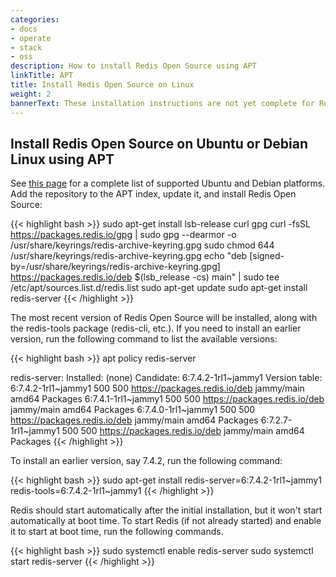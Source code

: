 ```yaml
---
categories:
- docs
- operate
- stack
- oss
description: How to install Redis Open Source using APT
linkTitle: APT
title: Install Redis Open Source on Linux
weight: 2
bannerText: These installation instructions are not yet complete for Redis 8 in Redis Open Source (Redis 8). For installation instructions prior to Redis 8, see [these pages]({{< relref "/operate/oss_and_stack/install/archive" >}}).
---
```


## Install Redis Open Source on Ubuntu or Debian Linux using APT

See [this page](https://redis.io/downloads/#redis-stack-downloads) for a complete list of supported Ubuntu and Debian platforms.
Add the repository to the APT index, update it, and install Redis Open Source:

{{< highlight bash >}}
sudo apt-get install lsb-release curl gpg
curl -fsSL https://packages.redis.io/gpg | sudo gpg --dearmor -o /usr/share/keyrings/redis-archive-keyring.gpg
sudo chmod 644 /usr/share/keyrings/redis-archive-keyring.gpg
echo "deb [signed-by=/usr/share/keyrings/redis-archive-keyring.gpg] https://packages.redis.io/deb $(lsb_release -cs) main" | sudo tee /etc/apt/sources.list.d/redis.list
sudo apt-get update
sudo apt-get install redis-server
{{< /highlight >}}

The most recent version of Redis Open Source will be installed, along with the redis-tools package (redis-cli, etc.).
If you need to install an earlier version, run the following command to list the available versions:

{{< highlight bash >}}
apt policy redis-server

redis-server:
  Installed: (none)
  Candidate: 6:7.4.2-1rl1~jammy1
  Version table:
     6:7.4.2-1rl1~jammy1 500
        500 https://packages.redis.io/deb jammy/main amd64 Packages
     6:7.4.1-1rl1~jammy1 500
        500 https://packages.redis.io/deb jammy/main amd64 Packages
     6:7.4.0-1rl1~jammy1 500
        500 https://packages.redis.io/deb jammy/main amd64 Packages
     6:7.2.7-1rl1~jammy1 500
        500 https://packages.redis.io/deb jammy/main amd64 Packages
{{< /highlight >}}

To install an earlier version, say 7.4.2, run the following command:

{{< highlight bash >}}
sudo apt-get install redis-server=6:7.4.2-1rl1~jammy1 redis-tools=6:7.4.2-1rl1~jammy1
{{< /highlight >}}

Redis should start automatically after the initial installation, but it won't start automatically at boot time.
To start Redis (if not already started) and enable it to start at boot time, run the following commands.

{{< highlight bash >}}
sudo systemctl enable redis-server
sudo systemctl start redis-server
{{< /highlight >}}
